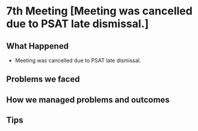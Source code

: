 # 7th Meeting [Meeting was cancelled due to PSAT late dismissal.]

## What Happened

- Meeting was cancelled due to PSAT late dismissal.

## Problems we faced

## How we managed problems and outcomes

## Tips
